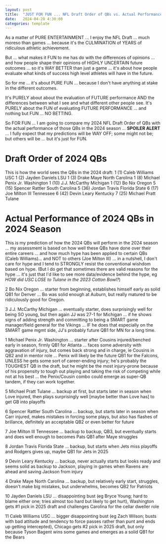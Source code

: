 ```yaml
---
layout: post
title:  "JUST FOR FUN ... NFL Draft Order of QBs vs. Actual Performance in 2024 Season"
date:   2024-04-28 4:30:00
categories: template
---
```



As a matter of PURE ENTERTAINMENT ... I enjoy the NFL Draft ... much moreso than games ... because it's the CULMINATION of YEARS of ridiculous athletic achievement.

But ... what makes it FUN to me has do with the differences of opinions ... and how people shape their opinions of HIGHLY UNCERTAIN future outcomes ... so it's WAY BETTER than just a game ... it's about how people evaluate what kinds of success high level athletes will have in the future.

So for me ... it's about PURE FUN ... because I don't have anything at stake in the different outcomes. 

It's PURELY about about the evaluation of FUTURE performance AND the differences between what I see and what different other people see.  It's PURELY about the FUN of evaluating FUTURE PERFORMANCE ... and nothing but FUN ... NO BETTING. 

So FOR FUN ... I am going to compare my 2024 NFL Draft Order of QBs with the actual performance of those QBs in the 2024 season ... **SPOILER ALERT** ... I fully expect that my predictions will be WAY OFF; some might not be; but others will be ... but it's just for FUN.

# Draft Order of 2024 QBs

This is how the world sees the QBs in the 2024 draft:
1 (1) Caleb Williams USC
1 (2) Jayden Daniels LSU
1 (3) Drake Maye North Carolina
1 (8) Michael Penix Jr. Washington
1 (10) J.J. McCarthy Michigan
1 (12) Bo Nix Oregon
5 (15) Spencer Rattler South Carolina
5 (36) Jordan Travis Florida State
6 (17) Joe Milton III Tennessee
6 (42) Devin Leary Kentucky
7 (25) Michael Pratt Tulane


# Actual Performance of 2024 QBs in 2024 Season

This is my prediction of how the 2024 QBs will perform in the 2024 season ... my assessment is based on how well these QBs have done over their entire careers ... and how much hype has been applied to certain QBs (Caleb Williams)... and NOT to others (Joe Milton III) ... in a nutshell, I don't care for hype and I tend to STRONGLY resist the conventional wishdom based on hype. (But I do get that sometimes there are valid reasons for the hype ... it's just that I'd like to see more data/evidence behind the hype, eg *HOW did USC LOSE to Tulane in the 2023 Cotton Bowl?*)

2 Bo Nix Oregon ... starter from beginning, establishes himself early as solid QB1 for Denver ... Bo was solid enough at Auburn, but really matured to be ridiculously good for Oregon.

3 J.J. McCarthy Michigan ... eventually starter, does surprisingly well for being SO young, but then again JJ was 27-1 for Michigan ... if he shows signs of adding strength and committing to being a SMART game manager/field general for the Vikings ... IF he does that especially on the SMART game mgmt side, JJ's probably future QB1 for MN for a long time.

1 Michael Penix Jr. Washington ... starter after Cousins injured/benched early in season, firmly QB1 for Atlanta ... faces some adversity with aggravation of injury, but comes back strong and in charge, ie Cousins in QB2 and in mentor role ... Penix will likely be the future QB1 for the Falcons, UNLESS he gets some sort of career-ending injury; he's probably the TOUGHEST QB in the draft, but he might be the most injury-prone because of his propensity to tough out playing and taking the risk of competing while not at his best ... the Penix/Cousin combo could emerge as super-QB tandem, if they can work together.

5 Michael Pratt Tulane ... backup at first, but starts later in season when Love injured, then plays surprisingly well [maybe better than Love has] to get GB into playoffs

6 Spencer Rattler South Carolina ... backup, but starts later in season when Carr injured, makes mistakes in forcing some plays, but also has flashes of brillance, definitely an acceptable QB2 or even better for future

7 Joe Milton III Tennessee ... backup to backup, QB3, but eventually starts and does well enough to becomes Pats QB1 after Maye struggles

8 Jordan Travis Florida State ... backup, but starts when Jets miss playoffs and Rodgers gives up, maybe QB1 for Jets in 2025  

9 Devin Leary Kentucky ... backup, never actually starts but looks ready and seems solid as backup to Jackson, playing in games when Ravens are ahead and saving Jackson from injury

4 Drake Maye North Carolina ... backup, but relatively early start, struggles, doesn't make big mistakes, but underwhelms, becomes QB2 for Patriots

10 Jayden Daniels LSU ... disappointing bust (eg Bryce Young; hard to blame either one; tries almost too hard but likely to get hurt), Washington gets #1 pick in 2025 draft and challenges Carolina for the cellar dweller role

11 Caleb Williams USC ... bigger disappointing bust (eg Zach Wilson; busts with bad attitude and tendency to force passes rather than punt and ends up getting intercepted), Chicago gets #2 pick in 2025 draft, but only because Tyson Bagent wins some games and emerges as a solid QB1 for the Bears
